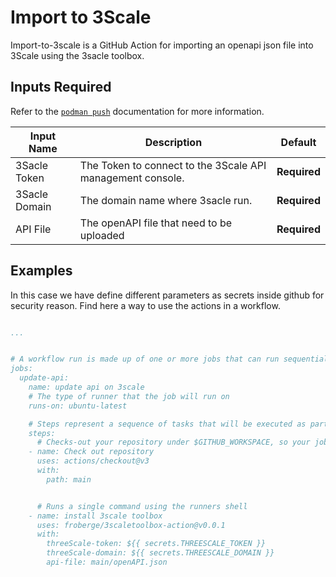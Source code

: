 # Import to 3Scale


Import-to-3scale is a GitHub Action for importing an openapi json file into 3Scale using the 3sacle toolbox.


## Inputs Required

Refer to the [`podman push`](http://docs.podman.io/en/latest/markdown/podman-manifest-push.1.html) documentation for more information.

| Input Name | Description | Default |
| ---------- | ----------- | ------- |
| 3Sacle Token	| The Token to connect to the 3Scale API management console. | **Required** 
| 3Sacle Domain	| The domain name where 3sacle run. | **Required** 
| API File	| The openAPI file that need to  be uploaded | **Required** 



## Examples

In this case we have define different parameters as secrets inside github for security reason. Find here a way to use the actions in a workflow.


```yaml

...


# A workflow run is made up of one or more jobs that can run sequentially or in parallel
jobs:
  update-api:
    name: update api on 3scale
    # The type of runner that the job will run on
    runs-on: ubuntu-latest

    # Steps represent a sequence of tasks that will be executed as part of the job
    steps:
      # Checks-out your repository under $GITHUB_WORKSPACE, so your job can access it
    - name: Check out repository
      uses: actions/checkout@v3
      with:
        path: main


      # Runs a single command using the runners shell
    - name: install 3scale toolbox
      uses: froberge/3scaletoolbox-action@v0.0.1
      with:
        threeScale-token: ${{ secrets.THREESCALE_TOKEN }}
        threeScale-domain: ${{ secrets.THREESCALE_DOMAIN }}
        api-file: main/openAPI.json
```
